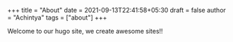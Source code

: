 +++
title = "About"
date = 2021-09-13T22:41:58+05:30
draft = false
author = "Achintya"
tags = ["about"]
+++

Welcome to our hugo site, we create awesome sites!!
